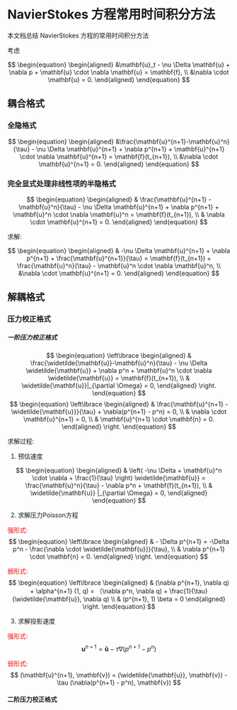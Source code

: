 # NavierStokes 方程常用时间积分方法

本文档总结 NavierStokes 方程的常用时间积分方法

考虑

$$
\begin{equation}
\begin{aligned}
    &\mathbf{u}_t - \nu \Delta \mathbf{u} + \nabla p + \mathbf{u} \cdot \nabla \mathbf{u} = \mathbf{f}, \\ 
    &\nabla \cdot \mathbf{u} = 0.
\end{aligned}
\end{equation}
$$

## 耦合格式

### 全隐格式

$$
\begin{equation}
\begin{aligned}
    &\frac{\mathbf{u}^{n+1}-\mathbf{u}^n}{\tau} - \nu \Delta \mathbf{u}^{n+1} + \nabla p^{n+1} + \mathbf{u}^{n+1} \cdot \nabla \mathbf{u}^{n+1} = \mathbf{f}(t_{n+1}), \\ 
    &\nabla \cdot \mathbf{u}^{n+1} = 0. 
\end{aligned}
\end{equation}
$$

### 完全显式处理非线性项的半隐格式

$$
\begin{equation}
\begin{aligned}
    & \frac{\mathbf{u}^{n+1} - \mathbf{u}^n}{\tau} - \nu \Delta \mathbf{u}^{n+1} + \nabla p^{n+1} + \mathbf{u}^n \cdot \nabla \mathbf{u}^n = \mathbf{f}(t_{n+1}), \\
    & \nabla \cdot \mathbf{u}^{n+1} = 0.
\end{aligned}
\end{equation}
$$

求解:

$$
\begin{equation}
\begin{aligned}
    & -\nu \Delta \mathbf{u}^{n+1} + \nabla p^{n+1} + \frac{\mathbf{u}^{n+1}}{\tau} = \mathbf{f}(t_{n+1}) + \frac{\mathbf{u}^n}{\tau} - \mathbf{u}^n \cdot \nabla \mathbf{u}^n, \\ 
    &\nabla \cdot \mathbf{u}^{n+1} = 0.
\end{aligned}
\end{equation}
$$

## 解耦格式

### 压力校正格式

##### 一阶压力校正格式

$$
\begin{equation}
\left\lbrace
\begin{aligned}
    & \frac{\widetilde{\mathbf{u}}-\mathbf{u}^n}{\tau} - \nu \Delta \widetilde{\mathbf{u}} + \nabla p^n + \mathbf{u}^n \cdot \nabla \widetilde{\mathbf{u}} = \mathbf{f}(t_{n+1}), \\ 
    & \widetilde{\mathbf{u}}|_{\partial \Omega} = 0,
\end{aligned}
\right.
\end{equation}
$$
$$
\begin{equation}
\left\lbrace
\begin{aligned}
    & \frac{\mathbf{u}^{n+1} - \widetilde{\mathbf{u}}}{\tau} + \nabla(p^{n+1} - p^n) = 0, \\ 
    & \nabla \cdot \mathbf{u}^{n+1} = 0, \\ 
    & \mathbf{u}^{n+1} \cdot \mathbf{n} = 0.
\end{aligned}
\right.
\end{equation}
$$

求解过程:

1. 预估速度

$$
\begin{equation}
\begin{aligned}
    & \left( -\nu \Delta + \mathbf{u}^n \cdot \nabla + \frac{1}{\tau} \right) \widetilde{\mathbf{u}} = \frac{\mathbf{u}^n}{\tau} - \nabla p^n + \mathbf{f}(t_{n+1}), \\ 
    & \widetilde{\mathbf{u}} |_{\partial \Omega} = 0,
\end{aligned}
\end{equation}
$$

2. 求解压力Poisson方程

<font color = #ff0000> 强形式: </font>
$$
\begin{equation}
\left\lbrace
\begin{aligned}
    & - \Delta p^{n+1} = -\Delta p^n - \frac{\nabla \cdot \widetilde{\mathbf{u}}}{\tau}, \\ 
    & \nabla p^{n+1} \cdot \mathbf{n} = 0.
\end{aligned}
\right.
\end{equation}
$$

<font color = #ff0000> 弱形式: </font>
$$
\begin{equation}
\left\lbrace
\begin{aligned}
    & (\nabla p^{n+1}, \nabla q) + \alpha^{n+1} (1, q) = （\nabla p^n, \nabla q) + \frac{1}{\tau} (\widetilde{\mathbf{u}}, \nabla q) \\ 
    & (p^{n+1}, 1) \beta = 0
\end{aligned}
\right.
\end{equation}
$$

3. 求解投影速度

<font color = #ff0000> 强形式: </font>
$$
    \mathbf{u}^{n+1} = \mathbf{\widetilde{u}} - \tau\nabla (p^{n+1} - p^n)
$$


<font color = #ff0000> 弱形式: </font>
$$
    (\mathbf{u}^{n+1}, \mathbf{v}) = (\widetilde{\mathbf{u}}, \mathbf{v}) - \tau (\nabla(p^{n+1} - p^n), \mathbf{v})
$$

#### 二阶压力校正格式
